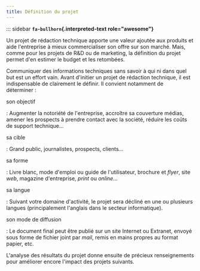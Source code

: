 ```yaml
---
title: Définition du projet
---
```


::: sidebar
**`fa-bullhorn`{.interpreted-text role="awesome"}**

Un projet de rédaction technique apporte une valeur ajoutée aux produits
et aide l\'entreprise à mieux commercialiser son offre sur son marché.
Mais, comme pour les projets de R&D ou de marketing, la définition du
projet permet d\'en estimer le budget et les retombées.


Communiquer des informations techniques sans savoir à qui ni dans quel
but est un effort vain. Avant d\'initier un projet de rédaction
technique, il est indispensable de clairement le définir. Il convient
notamment de déterminer :

son objectif

:   Augmenter la notoriété de l\'entreprise, accroître sa couverture
    médias, amener les prospects à prendre contact avec la société,
    réduire les coûts de support technique...

sa cible

:   Grand public, journalistes, prospects, clients...

sa forme

:   Livre blanc, mode d\'emploi ou guide de l\'utilisateur, brochure et
    *flyer*, site *web*, magazine d\'entreprise, *print* ou *online*...

sa langue

:   Suivant votre domaine d\'activité, le projet sera décliné en une ou
    plusieurs langues (principalement l\'anglais dans le secteur
    informatique).

son mode de diffusion

:   Le document final peut être publié sur un site Internet ou Extranet,
    envoyé sous forme de fichier joint par *mail*, remis en mains
    propres au format papier, etc.

L\'analyse des résultats du projet donne ensuite de précieux
renseignements pour améliorer encore l\'impact des projets suivants.
